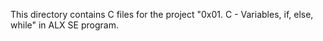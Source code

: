 This directory contains C files for the project "0x01. C - Variables, if, else, while"
in ALX SE program.
